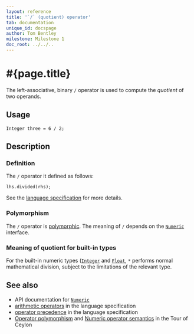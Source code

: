 ```yaml
---
layout: reference
title: '`/` (quotient) operator'
tab: documentation
unique_id: docspage
author: Tom Bentley
milestone: Milestone 1
doc_root: ../../..
---
```


# #{page.title}

The left-associative, binary `/` operator is used to compute the *quotient* of 
two operands.

## Usage 

    Integer three = 6 / 2;

## Description

### Definition

The `/` operator it defined as follows:

<!-- check:none -->
    lhs.divided(rhs);

See the [language specification](#{page.doc_root}/#{site.urls.spec_relative}#arithmetic) for more details.

### Polymorphism

The `/` operator is [polymorphic](#{page.doc_root}/reference/operator/operator-polymorphism). 
The meaning of `/` depends on the 
[`Numeric`](#{site.urls.apidoc_current}/ceylon/language/interface_Numeric.html) interface.


### Meaning of quotient for built-in types

For the built-in numeric types ([`Integer`](#{site.urls.apidoc_current}/ceylon/language/class_Integer.html) and
[`Float`](#{site.urls.apidoc_current}/ceylon/language/class_Float.html),
`*` performs normal mathematical division, subject to the limitations
of the relevant type.


## See also

* API documentation for [`Numeric`](#{site.urls.apidoc_current}/ceylon/language/interface_Numeric.html)
* [arithmetic operators](#{page.doc_root}/#{site.urls.spec_relative}#arithmetic) in the 
  language specification
* [operator precedence](#{page.doc_root}/#{site.urls.spec_relative}#operatorprecedence) in the 
  language specification
* [Operator polymorphism](#{page.doc_root}/tour/language-module/#operator_polymorphism) 
  and 
  [Numeric operator semantics](#{page.doc_root}/tour/language-module/#numeric_operator_semantics) 
  in the Tour of Ceylon
